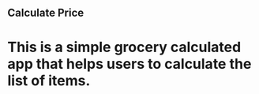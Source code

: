 ## Calculate Price

# This is a simple grocery calculated app that helps users to calculate the list of items.



